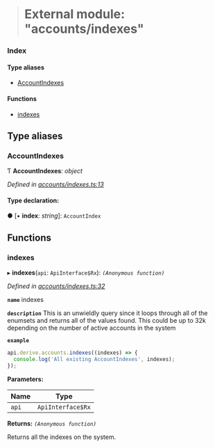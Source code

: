 > # External module: "accounts/indexes"

### Index

#### Type aliases

* [AccountIndexes](_accounts_indexes_.md#accountindexes)

#### Functions

* [indexes](_accounts_indexes_.md#indexes)

## Type aliases

###  AccountIndexes

Ƭ **AccountIndexes**: *object*

*Defined in [accounts/indexes.ts:13](https://github.com/polkadot-js/api/blob/eec4ca7/packages/api-derive/src/accounts/indexes.ts#L13)*

#### Type declaration:

● \[▪ **index**: *string*\]: `AccountIndex`

## Functions

###  indexes

▸ **indexes**(`api`: `ApiInterface$Rx`): *`(Anonymous function)`*

*Defined in [accounts/indexes.ts:32](https://github.com/polkadot-js/api/blob/eec4ca7/packages/api-derive/src/accounts/indexes.ts#L32)*

**`name`** indexes

**`description`** This is an unwieldly query since it loops through
all of the enumsets and returns all of the values found. This could be up to 32k depending
on the number of active accounts in the system

**`example`** 
<BR>

```javascript
api.derive.accounts.indexes((indexes) => {
  console.log('All existing AccountIndexes', indexes);
});
```

**Parameters:**

Name | Type |
------ | ------ |
`api` | `ApiInterface$Rx` |

**Returns:** *`(Anonymous function)`*

Returns all the indexes on the system.
